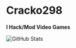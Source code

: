 # Cracko298
**I Hack/Mod Video Games**

![GitHub Stats](https://github-readme-stats.vercel.app/api?username=Cracko298&theme=dark)
